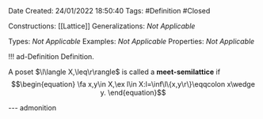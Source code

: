 <br />
<br />

Date Created: 24/01/2022 18:50:40
Tags: #Definition #Closed 

Constructions: [[Lattice]]
Generalizations: _Not Applicable_

Types: _Not Applicable_
Examples: _Not Applicable_ 
Properties: _Not Applicable_

!!! ad-Definition Definition.

A poset $\l\langle X,\leq\r\rangle$ is called a **meet-semilattice** if
$$\begin{equation}
    \fa x,y\in X,\ex l\in X:l=\inf\l\{x,y\r\}\eqqcolon x\wedge y.
\end{equation}$$

--- admonition
